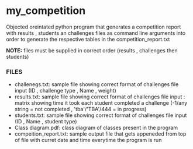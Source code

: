 # my_competition

Objected oreintated python program that generates a competition report with  results , students an challenges files as command line arguments into order to generate the respective tables in the competition_report.txt

**NOTE:** files must be supplied in correct order (results , challenges then students) 
### FILES
- challenegs.txt: sample file showing correct format of challenges file input (ID , challenge type , Name , weight)
- results.txt: sample file showing correct format of challenges file input : matrix showing time it took each student completed a challenge (-1/any string = not completed , 'tba'/'TBA'/444 = in progress)
- students.txt: sample file showing correct format of challenges file input (ID , Name , student type)
- Class diagram.pdf: class diagram of classes present in the program 
- compeition_report.txt: sample output file that gets appeneded from top of file with curret date and time everytime the program is run 


